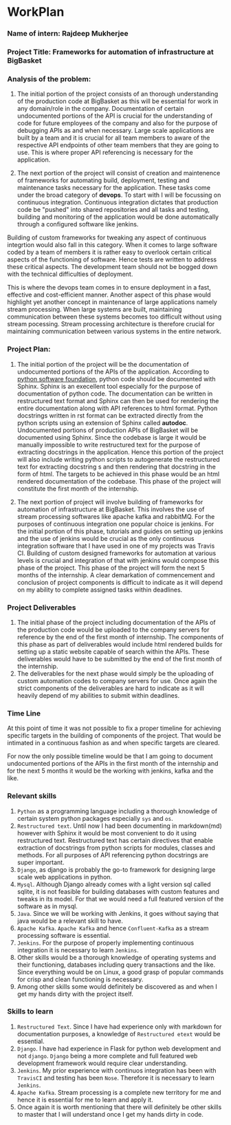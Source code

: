 # WorkPlan

### Name of intern: Rajdeep Mukherjee

### Project Title: Frameworks for automation of infrastructure at BigBasket

### Analysis of the problem: 
1. The initial portion of the project consists of an thorough understanding of the production 
code at BigBasket as this will be essential for work in any domain/role in the company. Documentation of certain undocumented portions
of the API is crucial for the understanding of code for future employees of the company and also for the purpose of debugging APIs as and when 
necessary. Large scale applications are built by a team and it is crucial for all team members to aware of the respective API endpoints of other team members that they are going to use. This is where proper API referencing is necessary for the application.

2. The next portion of the project will consist of creation and maintenence of frameworks for automating build, deployment, testing and maintenance tasks necessary for the application. These tasks come under the broad category of **devops**. To start with I will be focussing on continuous integration. Continuous integration dictates that production code be "pushed" into shared repositories and all tasks and testing, building and monitoring of the application would be done automatically through a configured software like jenkins. 

Building of custom frameworks for tweaking any aspect of continuous integrtion would also fall in this category. When it comes to large software coded by a team of members it is rather easy to overlook certain critical aspects of the functioning of software. Hence tests are written to address these critical aspects. The development team should not be bogged down with the technical difficulties of deployment. 

This is where the devops team comes in to ensure deployment in a fast, effective and cost-efficient manner. Another aspect of this phase would highlight yet another concept in maintenance of large applications namely stream processing. When large systems are built, maintaining communication between these systems becomes too difficult without using stream pocessing. Stream processing architecture is therefore crucial for maintaining communication between various systems in the entire network.

### Project Plan:
1. The initial portion of the project will be the documentation of undocumented portions of the APIs of the application. According to [python software foundation](https://docs.python.org/devguide/documenting.html), python code should be documented with Sphinx. Sphinx is an execellent tool especially for the purpose of documentation of python code. The documentation can be written in restructured text format and Sphinx can then be used for rendering the entire documentation along with API references to html format. Python docstrings written in rst format can be extracted directly from the python scripts using an extension of Sphinx called **autodoc**. Undocumented portions of production APIs of BigBasket will be documented using Sphinx. Since the codebase is large it would be manually impossible to write restructured text for the purpose of extracting docstrings in the application. Hence this portion of the project will also include writing python scripts to autogenerate the restructured text for extracting docstring s and then rendering that docstring in the form of html. The targets to be achieved in this phase would be an html rendered documentation of the codebase. This phase of the project will constitute the first month of the internship.

2. The next portion of project will involve building of frameworks for automation of infrastructure at BigBasket. This involves the use of stream processing softwares like apache kafka and rabbitMQ. For the purposes of continuous integration one popular choice is jenkins. For the initial portion of this phase, tutorials and guides on setting up jenkins and the use of jenkins would be crucial as the only continuous integration software that I have used in one of my projects was Travis CI. Building of custom designed frameworks for automation at various levels is crucial and integration of that with jenkins would compose this phase of the project. This phase of the project will form the next 5 months of the internship. A clear demarkation of commencement and conclusion of project components is difficult to indicate as it will depend on my ability to complete assigned tasks within deadlines.

### Project Deliverables
1. The initial phase of the project including documentation of the APIs of the production code would be uploaded to the company servers for reference by the end of the first month of internship. The components of this phase as part of deliverables would include html rendered builds for setting up a static website capable of search within the APIs. These deliverables would have to be submitted by the end of the first month of the internship.
2. The deliverables for the next phase would simply be the uploading of custom automation codes to company servers for use. Once again the strict components of the deliverables are hard to indicate as it will heavily depend of my abilities to submit within deadlines.

### Time Line
At this point of time it was not possible to fix a proper timeline for achieving specific targets in the building of components of the project. That would be intimated in a continuous fashion as and when specific targets are cleared.

For now the only possible timeline would be that I am going to document undocumented portions of the APIs in the first month of the internship and for the next 5 months it would be the working with jenkins, kafka and the like.

### Relevant skills
1. `Python` as a programming language including a thorough knowledge of certain system python packages especially `sys` and `os`. 
2. `Restructured text`. Until now I had been documenting in markdown(md) however with Sphinx it would be most convenient to do it using restructured text. Restructured text has certain directives that enable extraction of docstrings from python scripts for modules, classes and methods. For all purposes of API referencing python docstrings are super important.
3. `Django`, as django is probably the go-to framework for designing large scale web applications in python.
4. `Mysql`. Although Django already comes with a light version sql called sqlite, it is not feasible for building databases with custom features and tweaks in its model. For that we would need a full featured version of the software as in mysql.
5. `Java`. Since we will be working with Jenkins, it goes without saying that java would be a relevant skill to have.
6. `Apache Kafka`. `Apache Kafka` and hence `Confluent-Kafka` as a stream processing software is essential. 
7. `Jenkins`. For the purpose of properly implementing continuous integration it is necessary to learn `Jenkins`.
8. Other skills would be a thorough knowledge of operating systems and their functioning, databases including query transactions and the like. Since everything would be on Linux, a good grasp of popular commands for crisp and clean functioning is necessary.
9. Among other skills some would definitely be discovered as and when I get my hands dirty with the project itself.

### Skills to learn
1. `Restructured Text`. Since I have had experience only with markdown for documentation purposes, a knowledge of `Restructured etext` would be essential.
2. `Django`. I have had experience in Flask for python web development and not `django`. `Django` being a more complete and full featured web development framework would require clear understanding.
3. `Jenkins`. My prior experience with continuos integration has been with `TravisCI` and testing has been `Nose`. Therefore it is necessary to learn `Jenkins`.
4. `Apache Kafka`. Stream processing is a complete new territory for me and hence it is essential for me to learn and apply it.
5. Once again it is worth mentioning that there will definitely be other skills to master that I will understand once I get my hands dirty in code. 
